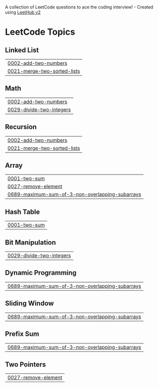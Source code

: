 A collection of LeetCode questions to ace the coding interview! - Created using [LeetHub v2](https://github.com/arunbhardwaj/LeetHub-2.0)
<!---LeetCode Topics Start-->
# LeetCode Topics
## Linked List
|  |
| ------- |
| [0002-add-two-numbers](https://github.com/OMSHIVSHARAN/LeetCode-Solutions/tree/master/0002-add-two-numbers) |
| [0021-merge-two-sorted-lists](https://github.com/OMSHIVSHARAN/LeetCode-Solutions/tree/master/0021-merge-two-sorted-lists) |
## Math
|  |
| ------- |
| [0002-add-two-numbers](https://github.com/OMSHIVSHARAN/LeetCode-Solutions/tree/master/0002-add-two-numbers) |
| [0029-divide-two-integers](https://github.com/OMSHIVSHARAN/LeetCode-Solutions/tree/master/0029-divide-two-integers) |
## Recursion
|  |
| ------- |
| [0002-add-two-numbers](https://github.com/OMSHIVSHARAN/LeetCode-Solutions/tree/master/0002-add-two-numbers) |
| [0021-merge-two-sorted-lists](https://github.com/OMSHIVSHARAN/LeetCode-Solutions/tree/master/0021-merge-two-sorted-lists) |
## Array
|  |
| ------- |
| [0001-two-sum](https://github.com/OMSHIVSHARAN/LeetCode-Solutions/tree/master/0001-two-sum) |
| [0027-remove-element](https://github.com/OMSHIVSHARAN/LeetCode-Solutions/tree/master/0027-remove-element) |
| [0689-maximum-sum-of-3-non-overlapping-subarrays](https://github.com/OMSHIVSHARAN/LeetCode-Solutions/tree/master/0689-maximum-sum-of-3-non-overlapping-subarrays) |
## Hash Table
|  |
| ------- |
| [0001-two-sum](https://github.com/OMSHIVSHARAN/LeetCode-Solutions/tree/master/0001-two-sum) |
## Bit Manipulation
|  |
| ------- |
| [0029-divide-two-integers](https://github.com/OMSHIVSHARAN/LeetCode-Solutions/tree/master/0029-divide-two-integers) |
## Dynamic Programming
|  |
| ------- |
| [0689-maximum-sum-of-3-non-overlapping-subarrays](https://github.com/OMSHIVSHARAN/LeetCode-Solutions/tree/master/0689-maximum-sum-of-3-non-overlapping-subarrays) |
## Sliding Window
|  |
| ------- |
| [0689-maximum-sum-of-3-non-overlapping-subarrays](https://github.com/OMSHIVSHARAN/LeetCode-Solutions/tree/master/0689-maximum-sum-of-3-non-overlapping-subarrays) |
## Prefix Sum
|  |
| ------- |
| [0689-maximum-sum-of-3-non-overlapping-subarrays](https://github.com/OMSHIVSHARAN/LeetCode-Solutions/tree/master/0689-maximum-sum-of-3-non-overlapping-subarrays) |
## Two Pointers
|  |
| ------- |
| [0027-remove-element](https://github.com/OMSHIVSHARAN/LeetCode-Solutions/tree/master/0027-remove-element) |
<!---LeetCode Topics End-->